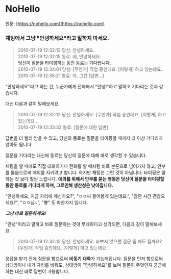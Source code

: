 # NoHello

원문: [https://nohello.com](https://nohello.com)

### 채팅에서 그냥 "안녕하세요"라고 말하지 마세요.

> 2010-07-19 12:32:12 당신: 안녕하세요.<br>
> 2010-07-19 12:32:15 동료: 네, 안녕하세요.<br>
> **당신이 질문을 타이핑하는 동안 동료는 기다립니다.**<br>
> 2010-07-19 12:34:01 당신: [무언가] 작업 중인데요. [이렇게] 하고 있는데요...<br>
> 2010-07-19 12:35:21 동료: 아, 그건 [답변...]

"안녕하세요"라고 하는 건, 누군가에게 전화해서 "안녕!"하고 말하고 기다리는 것과 같습니다.

대신 다음과 같이 말해보세요.

> 2010-07-19 12:32:12 당신: 안녕하세요. [무언가] 작업 중인데요. [이렇게] 하고 있는데요...<br>
> 2010-07-19 12:33:32 동료: [질문에 대한 답변]

답변을 더 빨리 받을 수 있고, 당신의 동료는 질문을 타이핑할 때까지 더 이상 기다리지 않아도 됩니다. 

질문을 기다리는 대신에 동료는 당신의 질문에 대해 바로 생각할 수 있습니다.

채팅을 할 때에도 직접 대화하거나 전화를 할 때처럼 바로 본론으로 넘어가지 않고, 안부를 물음으로써 예의를 지키려고 합니다. 하지만 채팅은 그런 것이 아닙니다. 타이핑은 말하는 것 보다 훨씬 느립니다. 
**예의를 위해서 안부를 묻는 행동은 당신이 질문을 타이핑할 동안 동료를 기다리게 하며, 그로인해 생산성은 낮아집니다.**

"안녕하세요, 지금 자리에 계신가요?", "ㅇㅇ씨 물어볼게 있는데요.", "잠깐 시간 괜찮으세요?", "ㅇㅇ님~", "뿅" 도 마찬가지 입니다. 

***그냥 바로 질문하세요!***

"안녕"이라고 말하고 바로 질문하는 것이 무례하다고 생각되면, 다음과 같이 말해보세요.

> 2010-07-19 12:32:12 당신: 안녕하세요. 바쁘지 않으면 질문 좀 해도 될까요? [무언가] 작업 중인데요. [이렇게] 하고 있는데요...

응답을 받기 전에 질문을 함으로써 **비동기 대화**가 가능해집니다. 질문을 먼저 함으로써 상대방이나 내가 자리를 비워도, 상대방이 "안녕하세요"를 보며 질문이 무엇인지 궁금해 하는 대신 바로 답변이 가능합니다.
